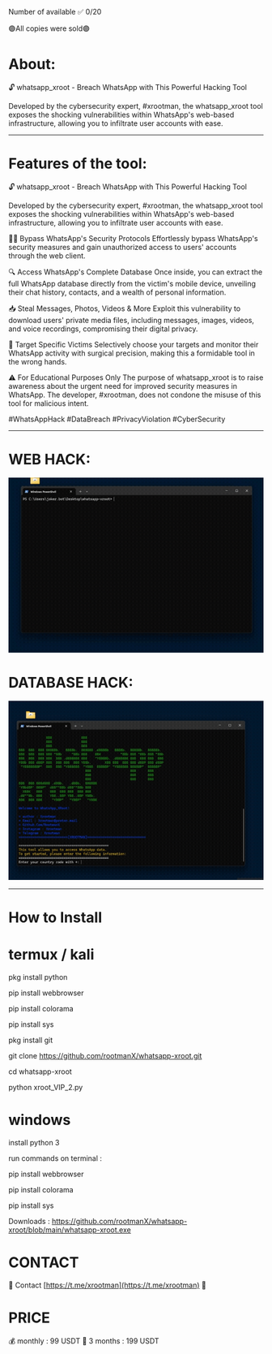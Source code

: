
Number of available
✅ 0/20

🟣All copies were sold🟣

# About:

🔓 whatsapp_xroot - Breach WhatsApp with This Powerful Hacking Tool

Developed by the cybersecurity expert, #xrootman, the whatsapp_xroot tool exposes the shocking vulnerabilities within WhatsApp's web-based infrastructure, allowing you to infiltrate user accounts with ease.


________________________________________

# Features of the tool:

🔓 whatsapp_xroot - Breach WhatsApp with This Powerful Hacking Tool

Developed by the cybersecurity expert, #xrootman, the whatsapp_xroot tool exposes the shocking vulnerabilities within WhatsApp's web-based infrastructure, allowing you to infiltrate user accounts with ease.

🕵️‍♂️ Bypass WhatsApp's Security Protocols
Effortlessly bypass WhatsApp's security measures and gain unauthorized access to users' accounts through the web client.

🔍 Access WhatsApp's Complete Database
Once inside, you can extract the full WhatsApp database directly from the victim's mobile device, unveiling their chat history, contacts, and a wealth of personal information.

📥 Steal Messages, Photos, Videos & More
Exploit this vulnerability to download users' private media files, including messages, images, videos, and voice recordings, compromising their digital privacy.

🎯 Target Specific Victims
Selectively choose your targets and monitor their WhatsApp activity with surgical precision, making this a formidable tool in the wrong hands.

⚠️ For Educational Purposes Only
The purpose of whatsapp_xroot is to raise awareness about the urgent need for improved security measures in WhatsApp. The developer, #xrootman, does not condone the misuse of this tool for malicious intent.

#WhatsAppHack #DataBreach #PrivacyViolation #CyberSecurity

________________________________________


# WEB HACK:

![Whatsapp xroot webhack](whatsapp_xroot_web.gif)

# DATABASE HACK:

![Whatsapp xroot Database hack](whatsapp_xroot_database.gif)


________________________________________

# How to Install


# termux / kali

pkg install python

pip install webbrowser

pip install colorama

pip install sys

pkg install git

git clone https://github.com/rootmanX/whatsapp-xroot.git

cd whatsapp-xroot

python xroot_VIP_2.py

# windows

install python 3 

run commands on terminal : 

pip install webbrowser

pip install colorama

pip install sys

Downloads : https://github.com/rootmanX/whatsapp-xroot/blob/main/whatsapp-xroot.exe





# CONTACT

👤 Contact [https://t.me/xrootman](https://t.me/xrootman) 🔗


# PRICE

💰 monthly : 99 USDT
💎 3 months : 199 USDT